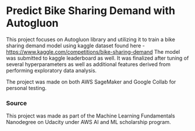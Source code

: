 # Predict Bike Sharing Demand with Autogluon

This project focuses on Autogluon library and utilizing it to train a bike sharing demand model using kaggle dataset found here - https://www.kaggle.com/competitions/bike-sharing-demand
The model was submitted to kaggle leaderboard as well. It was finalized after tuning of several hyperparameters as well as additional features derived from performing exploratory data analysis.

The project was made on both AWS SageMaker and Google Collab for personal testing.

### Source
This project was made as part of the Machine Learning Fundamentals Nanodegree on Udacity under AWS AI and ML scholarship program.
